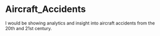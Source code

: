 # Aircraft_Accidents
I would be showing analytics and insight into aircraft accidents from the 20th and 21st century.
